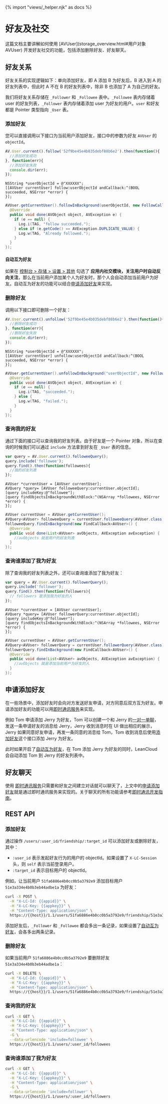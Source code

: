 {% import "views/_helper.njk" as docs %}

# 好友及社交
这篇文档主要讲解如何使用 [AVUser](storage_overview.html#用户对象 AVUser) 开发好友社交的功能，包括添加删除好友、好友聊天。

## 好友关系

好友关系的实现逻辑如下：单向添加好友，即 A 添加 B 为好友后，B 进入到 A 的好友列表中，但此时 A 不在 B 的好友列表中，除非 B 也添加了 A 为自己的好友。

我们将好友关系存储在 `_Follower` 和 `_Followee` 表中。`_Followee` 表内存储着 user 的好友列表，`_Follower` 表内存储着添加 user 为好友的用户。`user` 和好友都是 Pointer 类型指向 `_User` 表。

### 添加好友

您可以直接调用以下接口为当前用户添加好友，接口中的参数为好友 `AVUser` 的 `objectId`。

```js
AV.User.current().follow('52f9be45e4b035debf88b6e2').then(function(){
  //添加好友成功
}, function(err){
  //添加好友失败
  console.dir(err);
});

```

```objc
NSString *userObjectId = @"XXXXXX";
[[AVUser currentUser] follow:userObjectId andCallback:^(BOOL succeeded, NSError *error) {
}];
```

```java
AVUser.getCurrentUser().followInBackground(userObjectId, new FollowCallback() {
  @Override
  public void done(AVObject object, AVException e) {
    if (e == null) {
      Log.i(TAG, "follow succeeded.");
    } else if (e.getCode() == AVException.DUPLICATE_VALUE) {
      Log.w(TAG, "Already followed.");
    }
  }
});
```

#### 自动互为好友
如果在 [控制台 > 存储 > 设置 > 其他](/dashboard/storage.html?appid={{appid}}#/storage/conf) 勾选了 **应用内社交模块，关注用户时自动反向关注**，那么在当前用户添加某个人为好友时，那个人会自动添加当前用户为好友。自动互为好友的功能可以结合[申请添加好友](#申请添加好友)来实现。


### 删除好友
调用以下接口即可删除一个好友：

```js
AV.User.current().unfollow('52f9be45e4b035debf88b6e2').then(function(){
  //删除好友成功
}, function(err){
  //删除好友失败
  console.dir(err);
});
```

```objc
NSString *userObjectId = @"XXXXXX";
[[AVUser currentUser] unfollow:userObjectId andCallback:^(BOOL succeeded, NSError *error) {
}];
```

```java
AVUser.getCurrentUser().unfollowInBackground("userObjectId", new FollowCallback() {
  @Override
  public void done(AVObject object, AVException e) {
    if (e == null) {
      Log.i(TAG, "succeeded.");
    } else {
      Log.w(TAG, "failed.");
    }
  }
});
```

### 查询我的好友

通过下面的接口可以查询我的好友列表。由于好友是一个 Pointer 对象，所以在查询的时候我们可以通过 `include` 方法拿到好友在 `_User` 表的信息。

```js
var query = AV.User.current().followeeQuery();
query.include('followee');
query.find().then(function(followees){
  //我的好友列表
});
```

```objc
AVUser *currentUser = [AVUser currentUser];
AVQuery *query= [AVUser followeeQuery:currentUser.objectId];
[query includeKey:@"followee"];
[query findObjectsInBackgroundWithBlock:^(NSArray *followees, NSError *error) {
}];
```

```java
AVUser currentUser = AVUser.getCurrentUser();
AVQuery<AVUser> followeeQuery = currentUser.followeeQuery(AVUser.class);
followeeQuery.findInBackground(new FindCallback<AVUser>() {
  @Override
  public void done(List<AVUser> avObjects, AVException avException) {
    //avObjects 就是用户的好友列表
  }
});
```

### 查询谁添加了我为好友

除了查询我的好友列表之外，还可以查询谁添加了我为好友：

```js
var query = AV.User.current().followerQuery();
query.include('follower');
query.find().then(function(followers){
  // followers 是添加我为好友的人
});
```

```objc
AVUser *currentUser = [AVUser currentUser];
AVQuery *query= [AVUser followerQuery:currentUser.objectId];
[query includeKey:@"follower"];
[query findObjectsInBackgroundWithBlock:^(NSArray *followees, NSError *error) {
}];
```

```java
AVUser currentUser = AVUser.getCurrentUser();
AVQuery<AVUser> followerQuery = currentUser.followerQuery(AVUser.class);
followerQuery.findInBackground(new FindCallback<AVUser>() {
  @Override
  public void done(List<AVUser> avObjects, AVException avException) {
    //avObjects 就是添加当前用户为好友的人
  }
});
```

## 申请添加好友
在一些场景中，添加好友时会向对方发送好友申请，对方同意后双方互为好友。申请添加好友的功能可以用[即时通讯服务](realtime_v2.html)来实现。

例如 Tom 申请添加 Jerry 为好友，Tom 可以创建一个和 Jerry 的[一对一单聊](realtime-guide-beginner.html#一对一单聊)，发送一条申请好友的消息给 Jerry，Jerry 收到消息时在 UI 做出相应的展示，Jerry 如果同意好友申请，再发一条同意的消息给 Tom，Tom 收到消息后使用[添加好友](#添加好友)这个接口添加 Jerry 为好友。

此时如果开启了[自动互为好友](#自动互为好友)，在 Tom 添加 Jerry 为好友的同时，LeanCloud 会自动添加 Tom 到 Jerry 的好友列表中。

## 好友聊天
使用 [即时通讯服务](realtime_v2.html)只需要和好友之间建立对话就可以聊天了，上文中的[申请添加好友](#申请添加好友)就是通过即时通讯服务来实现的。关于聊天的所有功能请参考[即时通讯开发指南](realtime-guide-beginner.html)。

## REST API

### 添加好友

通过操作 `/users/:user_id/friendship/:target_id` 可以添加好友或删除好友，其中：

* `:user_id` 表示发起好友行为的用户的 objectId。如果设置了 `X-LC-Session` 头，则 `self` 表示当前登录用户。
* `:target_id` 表示目标用户的 objectId。

例如，让当前用户 `51fa6886e4b0cc0b5a3792e9` 添加目标用户 `51e3a334e4b0b3eb44adbe1a` 为好友：

```sh
curl -X POST \
  -H "X-LC-Id: {{appid}}" \
  -H "X-LC-Key: {{appkey}}" \
  -H "Content-Type: application/json" \
  https://{{host}}/1.1/users/51fa6886e4b0cc0b5a3792e9/friendship/51e3a334e4b0b3eb44adbe1a
```

添加好友后，`_Follower` 和 `_Followee` 都会多出一条记录，如果设置了[自动互为好友](#自动互为好友)，会各多出两条记录。

### 删除好友

如果当前用户 `51fa6886e4b0cc0b5a3792e9` 要删除好友 `51e3a334e4b0b3eb44adbe1a`：

```sh
curl -X DELETE \
  -H "X-LC-Id: {{appid}}" \
  -H "X-LC-Key: {{appkey}}" \
  -H "Content-Type: application/json" \
  https://{{host}}/1.1/users/51fa6886e4b0cc0b5a3792e9/friendship/51e3a334e4b0b3eb44adbe1a
```

### 查询我的好友

```sh
curl -X GET \
  -H "X-LC-Id: {{appid}}" \
  -H "X-LC-Key: {{appkey}}" \
  -H "Content-Type: application/json" \
  -G \
  --data-urlencode 'include=followee' \
  https://{{host}}/1.1/users/:user_id/followees
```

### 查询谁添加了我为好友

```sh
curl -X GET \
  -H "X-LC-Id: {{appid}}" \
  -H "X-LC-Key: {{appkey}}" \
  -H "Content-Type: application/json" \
  -G \
  --data-urlencode 'include=follower' \
  https://{{host}}/1.1/users/:user_id/followers
```

